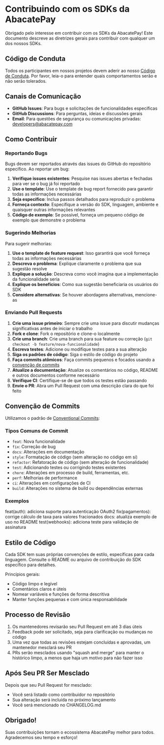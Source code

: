 # Contribuindo com os SDKs da AbacatePay

Obrigado pelo interesse em contribuir com os SDKs da AbacatePay! Este documento descreve as diretrizes gerais para contribuir com qualquer um dos nossos SDKs.

## Código de Conduta

Todos os participantes em nossos projetos devem aderir ao nosso [Código de Conduta](./CODE_OF_CONDUCT.md). Por favor, leia-o para entender quais comportamentos serão e não serão tolerados.

## Canais de Comunicação

- **GitHub Issues**: Para bugs e solicitações de funcionalidades específicas
- **GitHub Discussions**: Para perguntas, ideias e discussões gerais
- **Email**: Para questões de segurança ou comunicações privadas: developers@abacatepay.com

## Como Contribuir

### Reportando Bugs

Bugs devem ser reportados através das issues do GitHub do repositório específico. Ao reportar um bug:

1. **Verifique issues existentes**: Pesquise nas issues abertas e fechadas para ver se o bug já foi reportado
2. **Use o template**: Use o template de bug report fornecido para garantir todas as informações necessárias
3. **Seja específico**: Inclua passos detalhados para reproduzir o problema
4. **Forneça contexto**: Especifique a versão do SDK, linguagem, ambiente e quaisquer outras informações relevantes
5. **Código de exemplo**: Se possível, forneça um pequeno código de exemplo que demonstre o problema

### Sugerindo Melhorias

Para sugerir melhorias:

1. **Use o template de feature request**: Isso garantirá que você forneça todas as informações necessárias
2. **Descreva o problema**: Explique claramente o problema que sua sugestão resolve
3. **Explique a solução**: Descreva como você imagina que a implementação da funcionalidade seria
4. **Explique os benefícios**: Como sua sugestão beneficiaria os usuários do SDK
5. **Considere alternativas**: Se houver abordagens alternativas, mencione-as

### Enviando Pull Requests

1. **Crie uma issue primeiro**: Sempre crie uma issue para discutir mudanças significativas antes de iniciar o trabalho
2. **Fork e clone**: Fork o repositório e clone-o localmente
3. **Crie uma branch**: Crie uma branch para sua feature ou correção (`git checkout -b feature/nova-funcionalidade`)
4. **Escreva testes**: Adicione ou modifique testes para a sua alteração
5. **Siga os padrões de código**: Siga o estilo de código do projeto
6. **Faça commits atômicos**: Faça commits pequenos e focados usando a [convenção de commits](#convenção-de-commits)
7. **Atualize a documentação**: Atualize os comentários no código, README e outros documentos conforme necessário
8. **Verifique CI**: Certifique-se de que todos os testes estão passando
9. **Envie o PR**: Abra um Pull Request com uma descrição clara do que foi feito

## Convenção de Commits

Utilizamos o padrão de [Conventional Commits](https://www.conventionalcommits.org/):

### Tipos Comuns de Commit

- `feat`: Nova funcionalidade
- `fix`: Correção de bug
- `docs`: Alterações em documentação
- `style`: Formatação de código (sem alteração no código em si)
- `refactor`: Refatoração de código (sem alteração de funcionalidade)
- `test`: Adicionando testes ou corrigindo testes existentes
- `chore`: Alterações em processo de build, ferramentas, etc.
- `perf`: Melhorias de performance
- `ci`: Alterações em configurações de CI
- `build`: Alterações no sistema de build ou dependências externas

### Exemplos

feat(auth): adiciona suporte para autenticação OAuth2
fix(pagamentos): corrige cálculo de taxa para valores fracionados
docs: atualiza exemplo de uso no README
test(webhooks): adiciona teste para validação de assinatura

## Estilo de Código

Cada SDK tem suas próprias convenções de estilo, específicas para cada linguagem. Consulte o README ou arquivo de contribuição do SDK específico para detalhes.

Princípios gerais:
- Código limpo e legível
- Comentários claros e úteis
- Nomear variáveis e funções de forma descritiva
- Manter funções pequenas e com única responsabilidade

## Processo de Revisão

1. Os mantenedores revisarão seu Pull Request em até 3 dias úteis
2. Feedback pode ser solicitado, seja para clarificação ou mudanças no código
3. Uma vez que todas as revisões estejam concluídas e aprovadas, um mantenedor mesclará seu PR
4. PRs serão mesclados usando "squash and merge" para manter o histórico limpo, a menos que haja um motivo para não fazer isso

## Após Seu PR Ser Mesclado

Depois que seu Pull Request for mesclado:
- Você será listado como contribuidor no repositório
- Sua alteração será incluída no próximo lançamento
- Você será mencionado no CHANGELOG.md

## Obrigado!

Suas contribuições tornam o ecossistema AbacatePay melhor para todos. Agradecemos seu tempo e esforço!